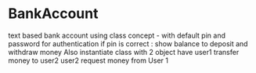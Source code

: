 # BankAccount

text based bank account using class concept - with default pin and password for authentication 
if pin is correct : 
show balance to deposit and withdraw money
Also instantiate class with 2 object have user1 transfer money to user2 
user2 request money from User 1
